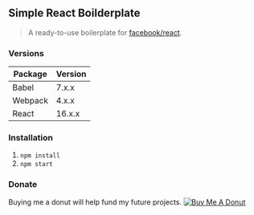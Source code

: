 ## Simple React Boilderplate
> A ready-to-use boilerplate for [facebook/react](https://github.com/facebook/react/).

### Versions
| Package | Version |
|---------|---------|
| Babel   | 7.x.x   |
| Webpack | 4.x.x   |
| React   | 16.x.x  |

### Installation
1. `npm install`
2. `npm start`

### Donate
Buying me a donut will help fund my future projects.
<a href="https://www.buymeacoffee.com/2NxBfdY" target="_blank"><img src="https://www.buymeacoffee.com/assets/img/custom_images/purple_img.png" alt="Buy Me A Donut" style="height: auto !important;width: auto !important;" ></a>
